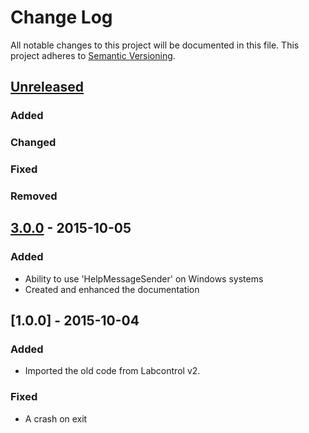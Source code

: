 # Change Log
All notable changes to this project will be documented in this file.
This project adheres to [Semantic Versioning](http://semver.org/).

## [Unreleased][unreleased]
### Added
### Changed
### Fixed
### Removed

## [3.0.0] - 2015-10-05
### Added
- Ability to use 'HelpMessageSender' on Windows systems
- Created and enhanced the documentation

## [1.0.0] - 2015-10-04
### Added
- Imported the old code from Labcontrol v2.

### Fixed
- A crash on exit

[unreleased]: https://github.com/markuspg/HelpMessageSender/compare/v3.0.0...HEAD
[3.0.0]: https://github.com/markuspg/HelpMessageSender/compare/v1.0.0...3.0.0
